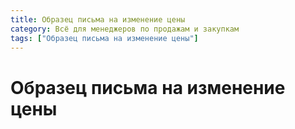 ```yaml
---
title: Образец письма на изменение цены
category: Всё для менеджеров по продажам и закупкам
tags: ["Образец письма на изменение цены"]
---
```


# Образец письма на изменение цены
